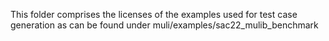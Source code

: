 This folder comprises the licenses of the examples used for test case generation as can be found under muli/examples/sac22_mulib_benchmark